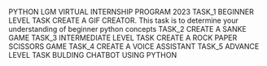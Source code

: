 PYTHON LGM VIRTUAL INTERNSHIP PROGRAM 2023
TASK_1 BEGINNER LEVEL TASK CREATE A GIF CREATOR. This task is to determine your understanding of beginner python concepts
TASK_2 CREATE A SANKE GAME
TASK_3 INTERMEDIATE LEVEL TASK CREATE A ROCK PAPER SCISSORS GAME
TASK_4 CREATE A VOICE ASSISTANT
TASK_5 ADVANCE LEVEL TASK BULDING CHATBOT USING PYTHON
